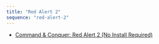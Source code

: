 ```yaml
---
title: "Red Alert 2"
sequence: "red-alert-2"
---
```


- [Command & Conquer: Red Alert 2 (No Install Required)](https://archive.org/details/red-alert-2_202103)
